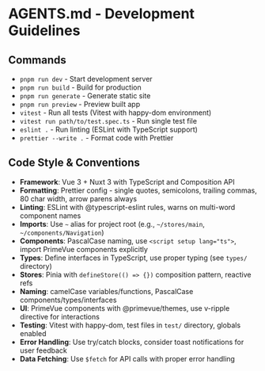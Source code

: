 # AGENTS.md - Development Guidelines

## Commands

- `pnpm run dev` - Start development server
- `pnpm run build` - Build for production
- `pnpm run generate` - Generate static site
- `pnpm run preview` - Preview built app
- `vitest` - Run all tests (Vitest with happy-dom environment)
- `vitest run path/to/test.spec.ts` - Run single test file
- `eslint .` - Run linting (ESLint with TypeScript support)
- `prettier --write .` - Format code with Prettier

## Code Style & Conventions

- **Framework**: Vue 3 + Nuxt 3 with TypeScript and Composition API
- **Formatting**: Prettier config - single quotes, semicolons, trailing commas, 80 char width, arrow parens always
- **Linting**: ESLint with @typescript-eslint rules, warns on multi-word component names
- **Imports**: Use `~` alias for project root (e.g., `~/stores/main`, `~/components/Navigation`)
- **Components**: PascalCase naming, use `<script setup lang="ts">`, import PrimeVue components explicitly
- **Types**: Define interfaces in TypeScript, use proper typing (see `types/` directory)
- **Stores**: Pinia with `defineStore(() => {})` composition pattern, reactive refs
- **Naming**: camelCase variables/functions, PascalCase components/types/interfaces
- **UI**: PrimeVue components with @primevue/themes, use v-ripple directive for interactions
- **Testing**: Vitest with happy-dom, test files in `test/` directory, globals enabled
- **Error Handling**: Use try/catch blocks, consider toast notifications for user feedback
- **Data Fetching**: Use `$fetch` for API calls with proper error handling
